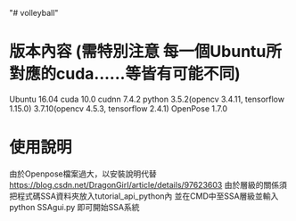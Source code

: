 "# volleyball" 
# 版本內容 (需特別注意 每一個Ubuntu所對應的cuda......等皆有可能不同)
Ubuntu 16.04 cuda 10.0  cudnn 7.4.2  python 3.5.2(opencv 3.4.11, tensorflow 1.15.0)    3.7.10(opencv 4.5.3, tensorflow 2.4.1) OpenPose 1.7.0 
# 使用說明
由於Openpose檔案過大，以安裝說明代替
https://blog.csdn.net/DragonGirI/article/details/97623603
由於層級的關係須把程式碼SSA資料夾放入tutorial_api_python內
並在CMD中至SSA層級並輸入 python SSAgui.py 即可開始SSA系統

